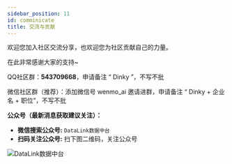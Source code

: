 ```yaml
---
sidebar_position: 11
id: comminicate
title: 交流与贡献
---
```


欢迎您加入社区交流分享，也欢迎您为社区贡献自己的力量。

在此非常感谢大家的支持~

QQ社区群：**543709668**，申请备注 “ Dinky ”，不写不批

微信社区群（推荐）：添加微信号 wenmo_ai 邀请进群，申请备注 “ Dinky + 企业名 + 职位”，不写不批

**公众号（最新消息获取建议关注）：**  
- **微信搜索公众号:** `DataLink数据中台`
- **扫码关注公众号:** 扫下图二维码，关注公众号

![DataLink数据中台](http://www.aiwenmo.com/dinky/docs/zh-CN/others/comminicate/datalink.jpg)
